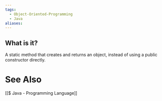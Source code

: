 ```yaml
---
tags:
  - Object-Oriented-Programming
  - Java
aliases:
---
```

## What is it?
A static method that creates and returns an object, instead of using a public constructor directly.



# See Also
[[$ Java - Programming Language]]
